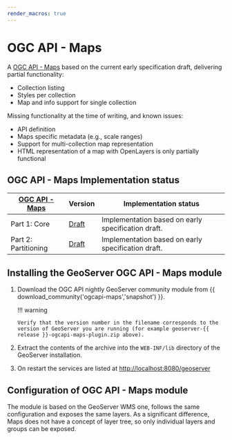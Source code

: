 ```yaml
---
render_macros: true
---
```


# OGC API - Maps

A [OGC API - Maps](https://github.com/opengeospatial/ogcapi-maps) based on the current early specification draft, delivering partial functionality:

-   Collection listing
-   Styles per collection
-   Map and info support for single collection

Missing functionality at the time of writing, and known issues:

-   API definition
-   Maps specific metadata (e.g., scale ranges)
-   Support for multi-collection map representation
-   HTML representation of a map with OpenLayers is only partially functional

## OGC API - Maps Implementation status

| [OGC API - Maps](https://github.com/opengeospatial/ogcapi-maps) | Version                                                                                             | Implementation status                              |
|-----------------------------------------------------------------|-----------------------------------------------------------------------------------------------------|----------------------------------------------------|
| Part 1: Core                                                    | [Draft](https://docs.ogc.org/DRAFTS/20-057.html)                                                    | Implementation based on early specification draft. |
| Part 2: Partitioning                                            | [Draft](https://github.com/opengeospatial/ogcapi-maps/tree/master/extensions/partitioning/standard) | Implementation based on early specification draft. |

## Installing the GeoServer OGC API - Maps module

1.  Download the OGC API nightly GeoServer community module from {{ download_community('ogcapi-maps','snapshot') }}.

    !!! warning

        Verify that the version number in the filename corresponds to the version of GeoServer you are running (for example geoserver-{{ release }}-ogcapi-maps-plugin.zip above).

2.  Extract the contents of the archive into the `WEB-INF/lib` directory of the GeoServer installation.

3.  On restart the services are listed at <http://localhost:8080/geoserver>

## Configuration of OGC API - Maps module

The module is based on the GeoServer WMS one, follows the same configuration and exposes the same layers. As a significant difference, Maps does not have a concept of layer tree, so only individual layers and groups can be exposed.

